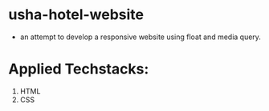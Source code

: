 # usha-hotel-website
  - an attempt to develop a responsive website using float and media query.
# Applied Techstacks:
  1. HTML
  2. CSS
